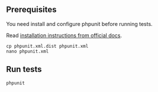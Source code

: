## Prerequisites

You need install and configure phpunit before running tests.

Read [installation instructions from official docs](https://phpunit.de/manual/current/en/installation.html).

```
cp phpunit.xml.dist phpunit.xml
nano phpunit.xml
```

## Run tests

```
phpunit
```
